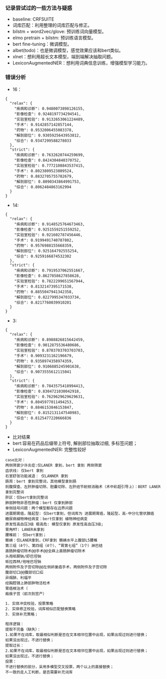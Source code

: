 ### 记录尝试过的一些方法与疑惑
- baseline: CRFSUITE
- 词库匹配：利用整理的词库匹配与修正。
- bilstm + word2vec/glove: 预训练词向量模型。
- elmo pretrain + bilstm: 预训练语言模型。
- bert fine-tuning：微调模型。
- albet(todo)：也是微调模型，感觉效果应该和bert类似。
- xlnet：想利用超长文本模型，端到端解决抽取问题。
- LexiconAugmentedNER：想利用词典信息训练，增强模型学习能力。

### 错误分析
- 16：
```
{
  "relax": {
    "疾病和诊断": 0.9480073898126155,
    "影像检查": 0.9248197734294541,
    "实验室检验": 0.9132653061224489,
    "手术": 0.9142857142857144,
    "药物": 0.9532006455083378,
    "解剖部位": 0.9305925643953812,
    "综合": 0.9347299588278033
  },
  "strict": {
    "疾病和诊断": 0.7632620744259699,
    "影像检查": 0.8424304840370752,
    "实验室检验": 0.7772108843537415,
    "手术": 0.8023809523809524,
    "药物": 0.8832705755782679,
    "解剖部位": 0.8090343864991753,
    "综合": 0.8062484863162994
  }
}
```

- 14:
```
{
  "relax": {
    "疾病和诊断": 0.9148525764673463,
    "影像检查": 0.9251559251559252,
    "实验室检验": 0.921602787456446,
    "手术": 0.9199491740787802,
    "药物": 0.9576988155668359,
    "解剖部位": 0.925164792555254,
    "综合": 0.9259166874532302
  },
  "strict": {
    "疾病和诊断": 0.7919537062551667,
    "影像检查": 0.8627858627858628,
    "实验室检验": 0.7822299651567944,
    "手术": 0.8132147395171538,
    "药物": 0.8855047941342358,
    "解剖部位": 0.8227995347033734,
    "综合": 0.8217760039910201
  }
}
```

- 3:
```
{
  "relax": {
    "疾病和诊断": 0.8988826815642459,
    "影像检查": 0.9012875536480686,
    "实验室检验": 0.8703703703703703,
    "手术": 0.9093231162196679,
    "药物": 0.9358974358974359,
    "解剖部位": 0.9106885245901638,
    "综合": 0.9073555612115041
  },
  "strict": {
    "疾病和诊断": 0.7843575418994413,
    "影像检查": 0.8304721030042918,
    "实验室检验": 0.7629629629629631,
    "手术": 0.8045977011494253,
    "药物": 0.8846153846153847,
    "解剖部位": 0.8152131147540983,
    "综合": 0.8125477220666836
  }
}
```

- 比对结果
 - bert:容易在药品后缀带上符号, 解剖部位抽取过细, 多标签问题；
 - LexiconAugmentedNER: 完整性较好
```
case比对：
两侧筛窦少许炎症:仅LANER 拿到，bert 拿到 两侧筛窦
齿状线: 仅bert 拿到
右室舒张功能减退： 仅LANNER 拿到
肠周：bert 拿到完整词，其他模型拿到肠
剖腹探查、左肝肿瘤切除、胆囊切除、左肝结节射频消融术（术中彩超引导上）：BERT LANER 拿到完整词
肝区：仅bert拿到完整词
肺部肿物非恶性肿瘤：bert 仅拿到肺部
单侧括号问题：两个模型都存在边界问题
进展期胃癌，隆起型: 仅bert拿到，但词库为 进展期胃癌，隆起型，高-中分化管状腺癌
糖尿病植物神经病变：bert仅拿到 植物神经病变
原发性高血压3级 极高危: 模型仅拿到 原发性高血压3级;
胃角MT: LANER未拿到
腰椎前： 仅bert拿到；
髂嵴：仅LANER拿到，CRF拿到 髂嵴水平上腹部L5腰椎
第三组（4个）、第四组（4个）、“胃第七组”（1个）淋巴结
直肠肿瘤切除术@@手术@@全麻上直肠肿瘤切除术
头孢哌酮钠/舒巴坦钠
哌拉西林/他唑巴坦钠
两侧附件及子宫切除@@左侧卵巢癌手术，两侧附件及子宫切除
腹部切口@@腹部切口疝
异烟肼、利福平
经胸腔镜上肺部肿物活检术
胃癌根治术（
瘢痕子宫（前次剖宫产）
```

```
1. 实体冲突校验，投票策略
2. 实体修正校验，词库相似匹配替换策略
3. 实体补充策略；

程序逻辑：
提取不完备（缺失）：
1.如果不在词库，取最相似判断是否在文本相邻位置中出现，如果出现过则进行替换；
如果没出现过，不进行替换；
提取过长：
2.如果不在词库，取最相似判断是否在文本相邻位置中出现，如果出现过则进行替换；
如果没出现过，不进行替换；
投票：
不进行替换的部分，采用多模型交叉投票，两个以上的直接替换；
不一致的走人工判断，是否需要补充词库


```

